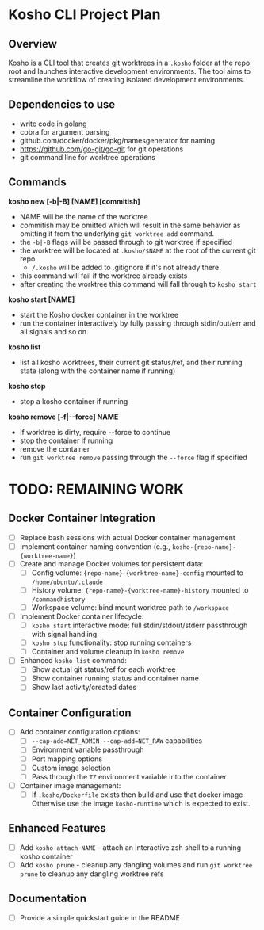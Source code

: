 # Kosho CLI Project Plan

## Overview

Kosho is a CLI tool that creates git worktrees in a `.kosho` folder at the repo root and launches interactive development environments. The tool aims to streamline the workflow of creating isolated development environments.

## Dependencies to use

- write code in golang
- cobra for argument parsing
- github.com/docker/docker/pkg/namesgenerator for naming
- https://github.com/go-git/go-git for git operations
- git command line for worktree operations

## Commands

**kosho new [-b<branch>|-B<branch>] [NAME] [commitish]**

- NAME will be the name of the worktree
- commitish may be omitted which will result in the same behavior as omitting it from the underlying `git worktree add` command.
- the `-b|-B` flags will be passed through to git worktree if specified
- the worktree will be located at `.kosho/$NAME` at the root of the current git repo
  - `/.kosho` will be added to .gitignore if it's not already there
- this command will fail if the worktree already exists
- after creating the worktree this command will fall through to `kosho start`

**kosho start [NAME]**

- start the Kosho docker container in the worktree
- run the container interactively by fully passing through stdin/out/err and all signals and so on.

**kosho list**

- list all kosho worktrees, their current git status/ref, and their running state (along with the container name if running)

**kosho stop**

- stop a kosho container if running

**kosho remove [-f|--force] NAME**

- if worktree is dirty, require --force to continue
- stop the container if running
- remove the container
- run `git worktree remove` passing through the `--force` flag if specified

# TODO: REMAINING WORK

## Docker Container Integration

- [ ] Replace bash sessions with actual Docker container management
- [ ] Implement container naming convention (e.g., `kosho-{repo-name}-{worktree-name}`)
- [ ] Create and manage Docker volumes for persistent data:
  - [ ] Config volume: `{repo-name}-{worktree-name}-config` mounted to `/home/ubuntu/.claude`
  - [ ] History volume: `{repo-name}-{worktree-name}-history` mounted to `/commandhistory`
  - [ ] Workspace volume: bind mount worktree path to `/workspace`
- [ ] Implement Docker container lifecycle:
  - [ ] `kosho start` interactive mode: full stdin/stdout/stderr passthrough with signal handling
  - [ ] `kosho stop` functionality: stop running containers
  - [ ] Container and volume cleanup in `kosho remove`
- [ ] Enhanced `kosho list` command:
  - [ ] Show actual git status/ref for each worktree
  - [ ] Show container running status and container name
  - [ ] Show last activity/created dates

## Container Configuration

- [ ] Add container configuration options:
  - [ ] `--cap-add=NET_ADMIN --cap-add=NET_RAW` capabilities
  - [ ] Environment variable passthrough
  - [ ] Port mapping options
  - [ ] Custom image selection
  - [ ] Pass through the `TZ` environment variable into the container
- [ ] Container image management:
  - [ ] If `.kosho/Dockerfile` exists then build and use that docker image
        Otherwise use the image `kosho-runtime` which is expected to exist.

## Enhanced Features

- [ ] Add `kosho attach NAME` - attach an interactive zsh shell to a running kosho container
- [ ] Add `kosho prune` - cleanup any dangling volumes and run `git worktree prune` to cleanup any dangling worktree refs

## Documentation

- [ ] Provide a simple quickstart guide in the README
